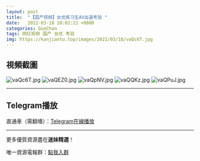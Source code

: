 ```yaml
---
layout: post
title:  "【国产视频】女优练习生AV出道考验 "
date:   2022-03-18 10:02:22 +0800
categories: GuoChan
tags: 网红视频 国产 女优 考验
img: https://kanjiantu.top/images/2022/03/18/vaQc6T.jpg
---
```



## 視頻截圖

![vaQc6T.jpg](https://kanjiantu.top/images/2022/03/18/vaQc6T.jpg)
![vaQEZ0.jpg](https://kanjiantu.top/images/2022/03/18/vaQEZ0.jpg)
![vaQpNV.jpg](https://kanjiantu.top/images/2022/03/18/vaQpNV.jpg)
![vaQQKz.jpg](https://kanjiantu.top/images/2022/03/18/vaQQKz.jpg)
![vaQPuJ.jpg](https://kanjiantu.top/images/2022/03/18/vaQPuJ.jpg)

* * *
## Telegram播放

直通車（需翻墻）：[Telegram在線播放](https://t.me/mimeijingxuan/191)

* * *
更多優質資源盡在**迷妹精選**！

唯一資源電報群：[點我入群](https://t.me/mimeijingxuan)


